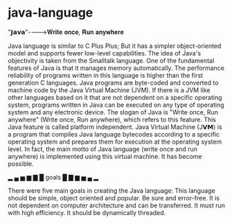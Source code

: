# java-language
"𝗝𝗮𝘃𝗮"---->𝐖𝐫𝐢𝐭𝐞 𝐨𝐧𝐜𝐞, 𝐑𝐮𝐧 𝐚𝐧𝐲𝐰𝐡𝐞𝐫𝐞

Java language is similar to C Plus Plus; But it has a simpler object-oriented model and supports fewer low-level capabilities. The idea of ​​Java's objectivity is taken from the Smalltalk language. One of the fundamental features of Java is that it manages memory automatically. The performance reliability of programs written in this language is higher than the first generation C languages. Java programs are byte-coded and converted to machine code by the Java Virtual Machine (JVM). If there is a JVM like other languages ​​based on it that are not dependent on a specific operating system, programs written in Java can be executed on any type of operating system and any electronic device. The slogan of Java is "Write once, Run anywhere" (Write once, Run anywhere), which refers to this feature. This Java feature is called platform independent.  Java Virtual Machine (J𝗩𝗠) is a program that compiles Java language bytecodes according to a specific operating system and prepares them for execution at the operating system level. In fact, the main motto of Java language (write once and run anywhere) is implemented using this virtual machine. It has become possible. 

▂ ▄ ▅ ▆ ▇ █ goals █ ▇ ▆ ▅ ▄ ▂  

There were five main goals in creating the Java language: This language should be simple, object oriented and popular. Be sure and error-free. It is not dependent on computer architecture and can be transferred. It must run with high efficiency. It should be dynamically threaded.

